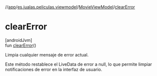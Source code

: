 //[app](../../../index.md)/[es.jualas.peliculas.viewmodel](../index.md)/[MovieViewModel](index.md)/[clearError](clear-error.md)

# clearError

[androidJvm]\
fun [clearError](clear-error.md)()

Limpia cualquier mensaje de error actual.

Este método restablece el LiveData de error a null, lo que permite limpiar notificaciones de error en la interfaz de usuario.
